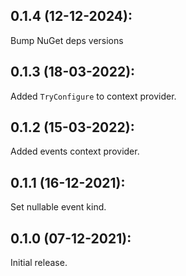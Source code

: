 ## 0.1.4 (12-12-2024): 

Bump NuGet deps versions

## 0.1.3 (18-03-2022):

Added `TryConfigure` to context provider.

## 0.1.2 (15-03-2022):

Added events context provider.

## 0.1.1 (16-12-2021):

Set nullable event kind.

## 0.1.0 (07-12-2021):

Initial release.
